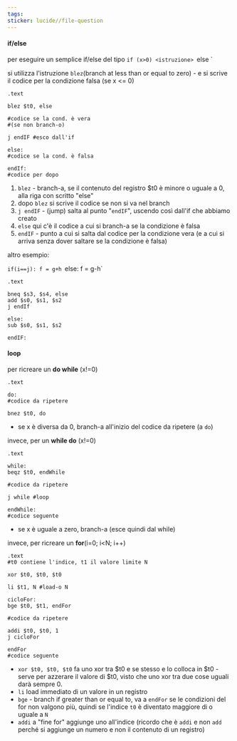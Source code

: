 ```yaml
---
tags: 
sticker: lucide//file-question
---
```

#### if/else
per eseguire un semplice if/else del tipo 
`if (x>0) <istruzione>
`else <istruzione>` 

si utilizza l'istruzione `blez`(branch at less than or equal to zero) - e si scrive il codice per la condizione falsa (se x <= 0) 
```
.text

blez $t0, else

#codice se la cond. è vera
#(se non branch-o)

j endIF #esco dall'if

else:
#codice se la cond. è falsa

endIf:
#codice per dopo
```

1) `blez` - branch-a, se il contenuto del registro $t0 è minore o uguale a 0, alla riga con scritto "else"
2) dopo `blez` si scrive il codice se non si va nel branch
3) `j endIF` - (jump) salta al punto "`endIF`", uscendo così dall'if che abbiamo creato
4) `else` qui c'è il codice a cui si branch-a se la condizione è falsa
5) `endIF` - punto a cui si salta dal codice per la condizione vera (e a cui si arriva senza dover saltare se la condizione è falsa)

altro esempio:

`if(i==j): f = g+h
`else: f = g-h`

```
.text

bneq $s3, $s4, else
add $s0, $s1, $s2
j endIf

else:
sub $s0, $s1, $s2

endIF:

```

#### loop
per ricreare un **do while** (x!=0)
```
.text

do:
#codice da ripetere

bnez $t0, do
```

- se x è diversa da 0, branch-a all'inizio del codice da ripetere (a `do`)

invece, per un **while do** (x!=0)
```
.text

while:
beqz $t0, endWhile

#codice da ripetere

j while #loop

endWhile:
#codice seguente
```
- se x è uguale a zero, branch-a (esce quindi dal while)

invece, per ricreare un **for**(i=0; i<N; i++)
```
.text
#t0 contiene l'indice, t1 il valore limite N

xor $t0, $t0, $t0 

li $t1, N #load-o N

cicloFor:
bge $t0, $t1, endFor

#codice da ripetere

addi $t0, $t0, 1
j cicloFor

endFor
#codice seguente
```

- `xor $t0, $t0, $t0` fa uno xor tra $t0 e se stesso e lo colloca in $t0 - serve per azzerare il valore di $t0, visto che uno xor tra due cose uguali darà sempre 0.
- `li` load immediato di un valore in un registro
- `bge` - branch if greater than or equal to, va a `endFor` se le condizioni del for non valgono più, quindi se l'indice `t0` è diventato maggiore di o uguale a `N`
- `addi` a "fine for" aggiunge uno all'indice (ricordo che è `addi` e non `add` perché si aggiunge un numero e non il contenuto di un registro)